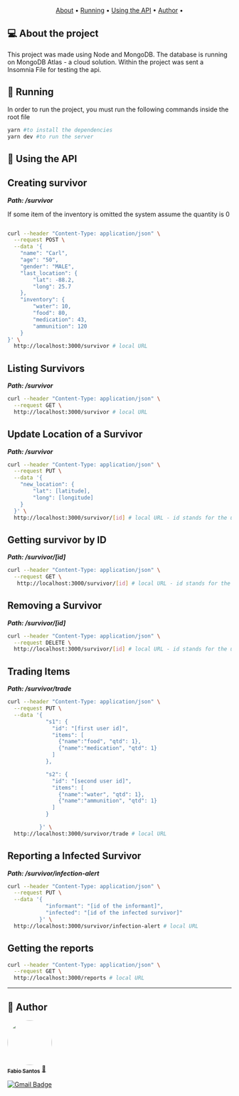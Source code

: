 <p align="center">
 <a href="#-about-the-project">About</a> •
 <a href="#-running">Running</a> •
 <a href="#-using-the-api">Using the API</a> • 
 <a href="#-author">Author</a> • 
</p>

## 💻 About the project

This project was made using Node and MongoDB. The database is running on MongoDB Atlas - a cloud solution. Within the project was sent a Insomnia File for testing the api.

## 🚀 Running

In order to run the project, you must run the following commands inside the root file

```bash
yarn #to install the dependencies
yarn dev #to run the server
```

## 🎲 Using the API

## Creating survivor

**_Path: /survivor_**

If some item of the inventory is omitted the system assume the quantity is 0

```bash

curl --header "Content-Type: application/json" \
  --request POST \
  --data '{
	"name": "Carl",
	"age": "50",
	"gender": "MALE",
	"last_location": {
		"lat": -88.2,
		"long": 25.7
	},
	"inventory": {
		"water": 10,
		"food": 80,
		"medication": 43,
		"ammunition": 120
	}
}' \
  http://localhost:3000/survivor # local URL

```

## Listing Survivors

**_Path: /survivor_**

```bash
curl --header "Content-Type: application/json" \
  --request GET \
  http://localhost:3000/survivor # local URL

```

## Update Location of a Survivor

**_Path: /survivor_**

```bash
curl --header "Content-Type: application/json" \
  --request PUT \
  --data '{
	"new_location": {
		"lat": [latitude],
		"long": [longitude]
    }
  }' \
  http://localhost:3000/survivor/[id] # local URL - id stands for the user ID who will be updated
```

## Getting survivor by ID

**_Path: /survivor/[id]_**

```bash
curl --header "Content-Type: application/json" \
  --request GET \
   http://localhost:3000/survivor/[id] # local URL - id stands for the user ID who will be called
```

## Removing a Survivor

**_Path: /survivor/[id]_**

```bash
curl --header "Content-Type: application/json" \
  --request DELETE \
  http://localhost:3000/survivor/[id] # local URL - id stands for the user ID who will be deleted
```

## Trading Items

**_Path: /survivor/trade_**

```bash
curl --header "Content-Type: application/json" \
  --request PUT \
  --data '{
            "s1": {
              "id": "[first user id]",
              "items": [
                {"name":"food", "qtd": 1},
                {"name":"medication", "qtd": 1}
              ]
            },

            "s2": {
              "id": "[second user id]",
              "items": [
                {"name":"water", "qtd": 1},
                {"name":"ammunition", "qtd": 1}
              ]
            }

          }' \
  http://localhost:3000/survivor/trade # local URL

```

## Reporting a Infected Survivor

**_Path: /survivor/infection-alert_**

```bash
curl --header "Content-Type: application/json" \
  --request PUT \
  --data '{
            "informant": "[id of the informant]",
            "infected": "[id of the infected survivor]"
          }' \
  http://localhost:3000/survivor/infection-alert # local URL

```

## Getting the reports

```bash
curl --header "Content-Type: application/json" \
  --request GET \
  http://localhost:3000/reports # local URL

```

---

## 🦸 Author

<a href="https://github.com/fabioprogramadorti">
 <img style="border-radius: 50%;" src="./img/fabio.jpeg" width="100px;" alt=""/>
 <br />
 <sub><b>Fabio Santos</b></sub></a> <a href="https://github.com/fabioprogramadorti" title="Rocketseat">🚀</a>
 <br />

[![Gmail Badge](https://img.shields.io/badge/-fabioprogramadorti@gmail.com-c14438?style=flat-square&logo=Gmail&logoColor=white&link=mailto:fabioprogramadorti@gmail.com)](mailto:fabioprogramadorti@gmail.com)
